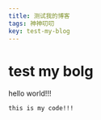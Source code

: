 ```yaml
---
title: 测试我的博客
tags: 神神叨叨
key: test-my-blog
---
```


# test my bolg


hello world!!!

```
this is my code!!!
```




